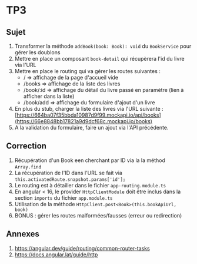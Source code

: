 # TP3

## Sujet

1. Transformer la méthode `addBook(book: Book): void` du `BookService` pour gérer les doublons
2. Mettre en place un composant `book-detail` qui récupèrera l'id du livre via l'URL
3. Mettre en place le routing qui va gérer les routes suivantes :
    - / => affichage de la page d'accueil vide
    - /books => affichage de la liste des livres
    - /book/:id => affichage du détail du livre passé en paramètre (lien à afficher dans la liste)
    - /book/add => affichage du formulaire d'ajout d'un livre
4. En plus du stub, charger la liste des livres via l'URL suivante : [https://664ba07f35bbda10987d9f99.mockapi.io/api/books](https://66e8848bb17821a9d9dcf68c.mockapi.io/books)
5. A la validation du formulaire, faire un ajout via l'API précédente.

## Correction

1. Récupération d'un Book een cherchant par ID via la la méthod `Array.find`
2. La récupération de l'ID dans l'URL se fait via `this.activatedRoute.snapshot.params['id'];`
3. Le routing est à détailler dans le fichier `app-routing.module.ts`
4. En angular < 16, le provider `HttpClientModule` doit être inclus dans la section `imports` du fichier `app.module.ts`
5. Utilisation de la méthode `HttpClient.post<Book>(this.bookApiUrl, book)`
6. BONUS : gérer les routes malformées/fausses (erreur ou redirection)

## Annexes

1. https://angular.dev/guide/routing/common-router-tasks
2. https://docs.angular.lat/guide/http
